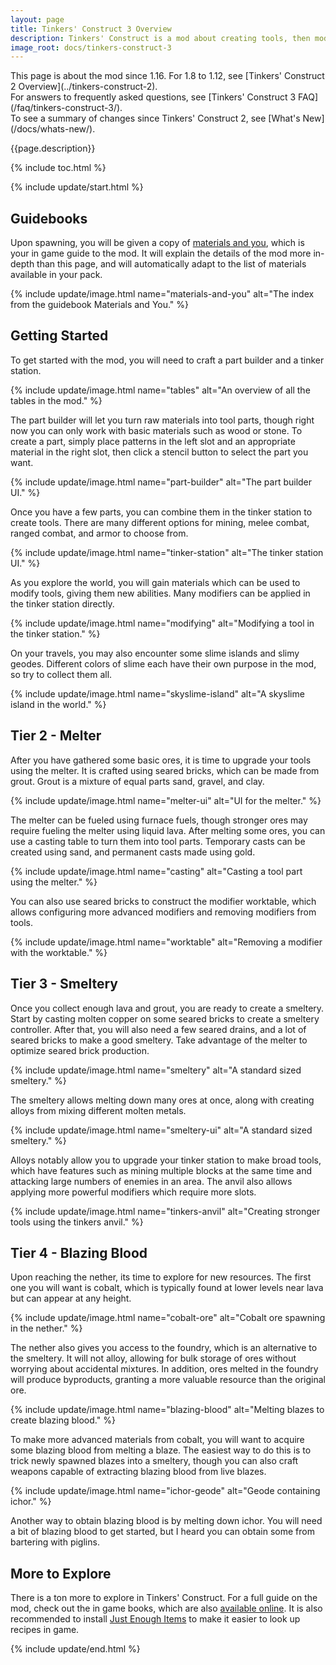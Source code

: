 ```yaml
---
layout: page
title: Tinkers' Construct 3 Overview
description: Tinkers' Construct is a mod about creating tools, then modifying them to make them better. The tools will never permanently break, allowing you to tinker with a design until you are satisfied, or recycle them into new tools. After creating your first tools, create a smeltery to upgrade your tool creation, and explore the world to unlock more powerful materials and modifiers.
image_root: docs/tinkers-construct-3
---
```

<div class="hatnote" markdown=1>
This page is about the mod since 1.16. For 1.8 to 1.12, see [Tinkers' Construct 2 Overview](../tinkers-construct-2).
</div>
<div class="hatnote" markdown=1>
For answers to frequently asked questions, see [Tinkers' Construct 3 FAQ](/faq/tinkers-construct-3/).
</div>
<div class="hatnote" markdown=1>
To see a summary of changes since Tinkers' Construct 2, see [What's New](/docs/whats-new/).
</div>

{{page.description}}

{% include toc.html %}

{% include update/start.html %}

## Guidebooks

Upon spawning, you will be given a copy of [materials and you](/docs/books/1.20/materials-and-you), which is your in game guide to the mod. It will explain the details of the mod more in-depth than this page, and will automatically adapt to the list of materials available in your pack.

{% include update/image.html name="materials-and-you" alt="The index from the guidebook Materials and You." %}

## Getting Started

To get started with the mod, you will need to craft a part builder and a tinker station.

{% include update/image.html name="tables" alt="An overview of all the tables in the mod." %}

The part builder will let you turn raw materials into tool parts, though right now you can only work with basic materials such as wood or stone. To create a part, simply place patterns in the left slot and an appropriate material in the right slot, then click a stencil button to select the part you want.

{% include update/image.html name="part-builder" alt="The part builder UI." %}

Once you have a few parts, you can combine them in the tinker station to create tools. There are many different options for mining, melee combat, ranged combat, and armor to choose from.

{% include update/image.html name="tinker-station" alt="The tinker station UI." %}

As you explore the world, you will gain materials which can be used to modify tools, giving them new abilities. Many modifiers can be applied in the tinker station directly.

{% include update/image.html name="modifying" alt="Modifying a tool in the tinker station." %}

On your travels, you may also encounter some slime islands and slimy geodes. Different colors of slime each have their own purpose in the mod, so try to collect them all.

{% include update/image.html name="skyslime-island" alt="A skyslime island in the world." %}

## Tier 2 - Melter

After you have gathered some basic ores, it is time to upgrade your tools using the melter. It is crafted using seared bricks, which can be made from grout. Grout is a mixture of equal parts sand, gravel, and clay.

{% include update/image.html name="melter-ui" alt="UI for the melter." %}

The melter can be fueled using furnace fuels, though stronger ores may require fueling the melter using liquid lava. After melting some ores, you can use a casting table to turn them into tool parts. Temporary casts can be created using sand, and permanent casts made using gold.

{% include update/image.html name="casting" alt="Casting a tool part using the melter." %}

You can also use seared bricks to construct the modifier worktable, which allows configuring more advanced modifiers and removing modifiers from tools.

{% include update/image.html name="worktable" alt="Removing a modifier with the worktable." %}

## Tier 3 - Smeltery

Once you collect enough lava and grout, you are ready to create a smeltery. Start by casting molten copper on some seared bricks to create a smeltery controller. After that, you will also need a few seared drains, and a lot of seared bricks to make a good smeltery. Take advantage of the melter to optimize seared brick production.

{% include update/image.html name="smeltery" alt="A standard sized smeltery." %}

The smeltery allows melting down many ores at once, along with creating alloys from mixing different molten metals.

{% include update/image.html name="smeltery-ui" alt="A standard sized smeltery." %}

Alloys notably allow you to upgrade your tinker station to make broad tools, which have features such as mining multiple blocks at the same time and attacking large numbers of enemies in an area. The anvil also allows applying more powerful modifiers which require more slots.

{% include update/image.html name="tinkers-anvil" alt="Creating stronger tools using the tinkers anvil." %}

## Tier 4 - Blazing Blood

Upon reaching the nether, its time to explore for new resources. The first one you will want is cobalt, which is typically found at lower levels near lava but can appear at any height.

{% include update/image.html name="cobalt-ore" alt="Cobalt ore spawning in the nether." %}

The nether also gives you access to the foundry, which is an alternative to the smeltery. It will not alloy, allowing for bulk storage of ores without worrying about accidental mixtures. In addition, ores melted in the foundry will produce byproducts, granting a more valuable resource than the original ore.

{% include update/image.html name="blazing-blood" alt="Melting blazes to create blazing blood." %}

To make more advanced materials from cobalt, you will want to acquire some blazing blood from melting a blaze. The easiest way to do this is to trick newly spawned blazes into a smeltery, though you can also craft weapons capable of extracting blazing blood from live blazes.

{% include update/image.html name="ichor-geode" alt="Geode containing ichor." %}

Another way to obtain blazing blood is by melting down ichor. You will need a bit of blazing blood to get started, but I heard you can obtain some from bartering with piglins.

## More to Explore

There is a ton more to explore in Tinkers' Construct. For a full guide on the mod, check out the in game books, which are also [available online](/docs/books/1.20). It is also recommended to install [Just Enough Items](https://www.curseforge.com/minecraft/mc-mods/jei) to make it easier to look up recipes in game.

{% include update/end.html %}